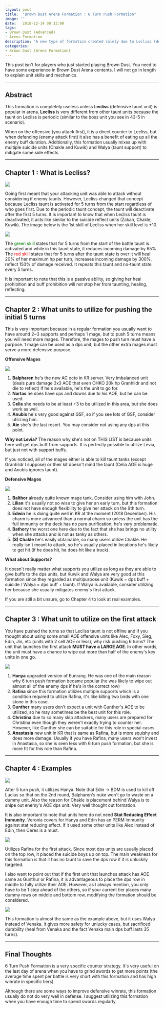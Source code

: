 ```yaml
---
layout: post
title:  "Brown Dust Arena Formation : 6 Turn Push Formation"
image: ''
date:   2018-12-14 00:12:00
tags:
- Brown Dust (Advanced)
- Arena Formation
description: 'A new type of formation created solely due to Lecliss (defensive taunt unit)'
categories:
- Brown Dust (Arena Formation)
---
```


This post isn't for players who just started playing Brown Dust. You need to have some experience in Brown Dust Arena contents. I will not go in length to explain unit skills and mechanics.

---

## Abstract

This formation is completely useless unless **Lecliss** (defensive taunt unit) is popular in arena. **Lecliss** is very different from other taunt units because the taunt on Lecliss is periodic (similar to the boss unit you see in 43-5 in scenario).

When on the offensive (you attack first), it is a direct counter to Lecliss, but when defending (enemy attack first) it also has a benefit of eating up all the enemy buff duration. Additionally, this formation usually mixes up with multiple suicide units (Chakle and Kuwik) and Walya (taunt support) to mitigate some side effects.

---

## Chapter 1 : What is Lecliss?

<img src="../uploads/browndust-6-turn-push-formation-reckless-main.jpg">

Going first meant that your attacking unit was able to attack without considering if enemy taunts. However, Lecliss changed that concept because Lecliss taunt is activated for 5 turns from the start regardless of who goes first. Due to the periodic taunt concept, the taunt will deactivate after the first 5 turns. It is important to know that when Lecliss taunt is deactivated, it acts like similar to the suicide reflect units (Zakan, Chakle, Kuwik). The image below is the 1st skill of Lecliss when her skill level is +10.

<img src="../uploads/browndust-6-turn-push-formation-reckless-skill.jpg">

The <span style="color:green">green skill</span> states that for 5 turns from the start of the battle taunt is activated and while in this taunt state, it reduces incoming damage by 65%. The <span style="color:red">red skill</span> states that for 5 turns after the taunt state is over it will heal 20% of her maximum hp per turn, increases incoming damage by 300%, reflect 150% of damage received. It repeats this taunt and no-taunt state every 5 turns.

It is important to note that this is a passive ability, so giving her heal prohibition and buff prohibition will not stop her from taunting, healing, reflecting.

---

## Chapter 2 : What units to utilize for pushing the initial 5 turns

This is very important because in a regular formation you usually want to have around 2~3 supports and perhaps 1 mage, but to push 5 turns means you will need more mages. Therefore, the mages to push turn must have a purpose. 1 mage can be used as a dps unit, but the other extra mages must serve a more defensive purpose.

**Offensive Mages**

<img src="../uploads/browndust-6-turn-push-formation-offensive-mage-list.jpg">

1. **Balpharen** he's the new AC octo in KR server. Very imbalanced unit (deals pure damage 3x3 AOE that even OHKO 20k hp Granhildr and not die to reflect) If he's available, he's the unit to go for.
2. **Nartas** he does have ups and downs due to his AOE, but he can be used.
3. **Celia** she needs to be at least +3 to be utilized in this area, but she does work as well.
4. **Anubis** he's very good against GSF, so if you see lots of GSF, consider utilizing him.
5. **Aie** she's the last resort. You may consider not using any dps at this point.

**Why not Levia?** The reason why she's not on THIS LIST is because units here will get dps buff from supports. It is perfectly possible to utilize Levia, but just not with support buffs.

If you noticed, all of the mages either is able to kill taunt tanks (except Granhildr I suppose) or their kit doesn't mind the taunt (Celia AOE is huge and Anubis ignores taunt).

**Defensive Mages**

<img src="../uploads/browndust-6-turn-push-formation-defensive-mage-list.jpg">

1. **Balthor** already quite known mage tank. Consider using him with John.
2. **Lilian** it's usually not so wise to give her an early turn, but this formation does not have enough flexibility to give her attack on the 9th turn.
3. **Edwin** he is doing quite well in KR at the moment (2018 December). His charm is more advanced than a normal charm so unless the unit has the full immunity or the deck has no pure purification, he's very problematic.
4. **Bathory** the worst one here due to the fact that she has brings no utility when she attacks and is not as tanky as others.
5. **(S) Chakle** he's easily obtainable, so many users utilize Chakle. He really isn't meant to attack, so he's usually placed in locations he's likely to get hit (if he does hit, he does hit like a truck).

**What about Supports?**

It doesn't really matter what supports you utilize as long as they are able to give buffs to the dps units, but Kuwik and Walya are very good at this formation since they regarded as multipurpose unit (Kuwik = dps buff + suicide / Walya = dps buff + taunt). If Walya is available, consider utilizing her because she usually mitigates enemy's first attack.

If you are still a bit unsure, go to Chapter 4 to look at real examples.

---

## Chapter 3 : What unit to utilize on the first attack

You have pushed the turns so that Lecliss taunt is not offline and if you thought about using some small AOE offensive units like Alec, Foxy, Sieg, Edin, Jin, etc (units with 2 cell AOE or less), why risk pushing 6 turns? The unit that launches the first attack **MUST have a LARGE AOE**. In other words, the unit must have a chance to wipe out more than half of the enemy's key units in one go.

<img src="../uploads/browndust-6-turn-push-formation-offensive-unit-list.jpg">

1. **Hanya** upgraded version of Eunrang. He was one of the main reason why 6 turn push formation became popular (he was likely to wipe out almost all of the enemy dps if he's in the correct row)
2. **Rafina** since this formation utilizes multiple supports which is a condition required to utilize Rafina, it's like killing two birds with one stone in this case.
3. **Gunther** many users don't expect a unit with Gunther's AOE to be utilized, so he may sometimes be the best unit for this role.
4. **Christina** due to so many skip attackers, many users are prepared for Christina even though they weren't exactly trying to counter her. However, like Gunther she can be suitable for this role in special cases.
5. **Anastasia** new unit in KR that is same as Rafina, but is more squishy and does more damage. Usually if you have Rafina, many users won't invest in Anastasia, so she is seen less with 6 turn push formation, but she is more fit for this role than Rafina.

---

## Chapter 4 : Examples

<img src="../uploads/browndust-6-turn-push-formation-example-1.jpg">

After 5 turn push, it utilizes Hanya. Note that Edin → BDM is used to kill off Lucius so that on the 2nd round, Balpharen's nuke won't go to waste on a dummy unit. Also the reason for Chakle is placement behind Walya is to snipe out enemy's AOE dps unit. Very well thought out formation.

It is also important to note that units here do not need **Stat Reducing Effect Immunity**. Veronia covers for Hanya and Edin has an PERM Immunity against stat reducing effect. If it used some other units like Alec instead of Edin, then Ceres is a must.

<img src="../uploads/browndust-6-turn-push-formation-example-2.jpg">

Utilizes Rafina for the first attack. Since most dps units are usually placed on the top row, it placed the suicide boys up on top. The main weakness for this formation is that it has no taunt to save the dps row if it is unluckily targeted.

I also want to point out that if the first unit that launches attack has AOE same as Gunthur or Rafina, it is advantageous to place the dps row in middle to fully utilize their AOE. However, as I always mention, you only have to be 1 step ahead of the others, so if your current tier places many dummy rows on middle and bottom row, modifying the formation should be considered.

<img src="../uploads/browndust-6-turn-push-formation-example-3.jpg">

This formation is almost the same as the example above, but it uses Walya instead of Venaka. It gives more safety for unlucky cases, but sacrificed durability (heal from Venaka and the fact Venaka main dps buff lasts 35 turns).

---

## Final Thoughts

6 Turn Push Formation is a very specific counter strategy. It's very useful on the last day of arena when you have to grind swords to get more points (the average time spent per battle is very short with this formation and has high winrate in specific tiers).

Although there are some ways to improve defensive winrate, this formation usually do not do very well in defense. I suggest utilizing this formation when you have enough time to spend swords regularly.
